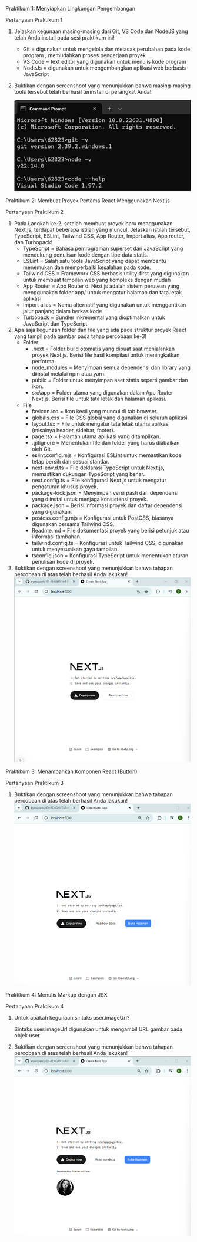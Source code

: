 Praktikum 1: Menyiapkan Lingkungan Pengembangan

Pertanyaan Praktikum 1
1. Jelaskan kegunaan masing-masing dari Git, VS Code dan NodeJS yang telah Anda install pada sesi praktikum ini!
    - Git = digunakan untuk mengelola dan melacak perubahan pada kode program , memudahkan proses pengerjaan proyek
    - VS Code = text editor yang digunakan untuk menulis kode program 
    - NodeJs = digunakan untuk mengembangkan aplikasi web berbasis JavaScript
2. Buktikan dengan screenshoot yang menunjukkan bahwa masing-masing tools tersebut telah berhasil terinstall di perangkat Anda!
   
    ![Deskripsi Gambar](asset/image.png)


Praktikum 2: Membuat Proyek Pertama React Menggunakan Next.js

Pertanyaan Praktikum 2
1. Pada Langkah ke-2, setelah membuat proyek baru menggunakan Next.js, terdapat beberapa istilah yang muncul. Jelaskan istilah tersebut, TypeScript, ESLint, Tailwind CSS, App Router, Import alias, App router, dan Turbopack!
    - TypeScript = Bahasa pemrograman superset dari JavaScript yang mendukung penulisan kode dengan tipe data statis. 
    - ESLint = Salah satu tools JavaScript yang dapat membantu menemukan dan memperbaiki kesalahan pada kode.
    - Tailwind CSS = Framework CSS berbasis utility-first yang digunakan untuk membuat tampilan web yang kompleks dengan mudah
    - App Router = App Router di Next.js adalah sistem perutean yang menggunakan folder app/ untuk mengatur halaman dan tata letak aplikasi.
    - Import alias = Nama alternatif yang digunakan untuk menggantikan jalur panjang dalam berkas kode
    - Turbopack = Bundler inkremental yang dioptimalkan untuk JavaScript dan TypeScript
2. Apa saja kegunaan folder dan file yang ada pada struktur proyek React yang tampil pada gambar pada tahap percobaan ke-3!
    - Folder
        - .next = Folder build otomatis yang dibuat saat menjalankan proyek Next.js. Berisi file hasil kompilasi untuk meningkatkan performa.
        - node_modules = Menyimpan semua dependensi dan library yang diinstal melalui npm atau yarn.
        - public = Folder untuk menyimpan aset statis seperti gambar dan ikon.
        - src\app = Folder utama yang digunakan dalam App Router Next.js. Berisi file untuk tata letak dan halaman aplikasi.
    - File
        - favicon.ico = Ikon kecil yang muncul di tab browser.
        - globals.css = File CSS global yang digunakan di seluruh aplikasi.
        - layout.tsx = File untuk mengatur tata letak utama aplikasi (misalnya header, sidebar, footer).
        - page.tsx = Halaman utama aplikasi yang ditampilkan.
        - .gitignore = Menentukan file dan folder yang harus diabaikan oleh Git.
        - eslint.config.mjs = Konfigurasi ESLint untuk memastikan kode tetap bersih dan sesuai standar.
        - next-env.d.ts = File deklarasi TypeScript untuk Next.js, memastikan dukungan TypeScript yang benar.
        - next.config.ts = File konfigurasi Next.js untuk mengatur pengaturan khusus proyek.
        - package-lock.json = Menyimpan versi pasti dari dependensi yang diinstal untuk menjaga konsistensi proyek.
        - package.json = Berisi informasi proyek dan daftar dependensi yang digunakan.
        - postcss.config.mjs = Konfigurasi untuk PostCSS, biasanya digunakan bersama Tailwind CSS.
        - Readme.md = File dokumentasi proyek yang berisi petunjuk atau informasi tambahan.
        - tailwind.config.ts =  Konfigurasi untuk Tailwind CSS, digunakan untuk menyesuaikan gaya tampilan.
        - tsconfig.json = Konfigurasi TypeScript untuk menentukan aturan penulisan kode di proyek.
3. Buktikan dengan screenshoot yang menunjukkan bahwa tahapan percobaan di atas telah berhasil Anda lakukan!
![alttext](asset/image1.png)


Praktikum 3: Menambahkan Komponen React (Button)

Pertanyaan Praktikum 3
1. Buktikan dengan screenshoot yang menunjukkan bahwa tahapan percobaan di atas telah berhasil Anda lakukan!
![button](asset/image-1.png)


Praktikum 4: Menulis Markup dengan JSX

Pertanyaan Praktikum 4
1. Untuk apakah kegunaan sintaks user.imageUrl?

    Sintaks user.imageUrl digunakan untuk mengambil URL gambar pada objek user

2. Buktikan dengan screenshoot yang menunjukkan bahwa tahapan percobaan di atas telah berhasil Anda lakukan!
![profile](asset/image-2.png)

